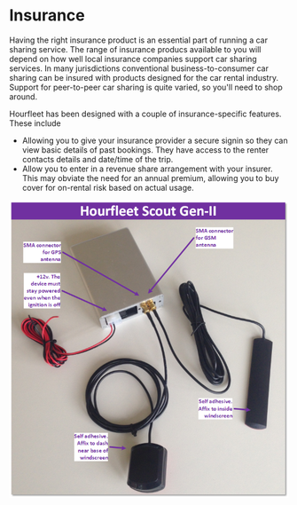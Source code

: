 # Insurance  
Having the right insurance product is an essential part of running a car sharing service. The range of insurance producs available to you will depend on how well local insurance companies support car sharing services. In many jurisdictions conventional business-to-consumer car sharing can be insured with products designed for the car rental industry. Support for peer-to-peer car sharing is quite varied, so you'll need to shop around.  

Hourfleet has been designed with a couple of insurance-specific features. These include
- Allowing you to give your insurance provider a secure signin so they can view basic details of past bookings. They have access to the renter contacts details and date/time of the trip.  
- Allow you to enter in a revenue share arrangement with your insurer. This may obviate the need for an annual premium, allowing you to buy cover for on-rental risk based on actual usage.  

![](images/Mindkin-Scout-Gen2-RevF-Diagram.png) 

